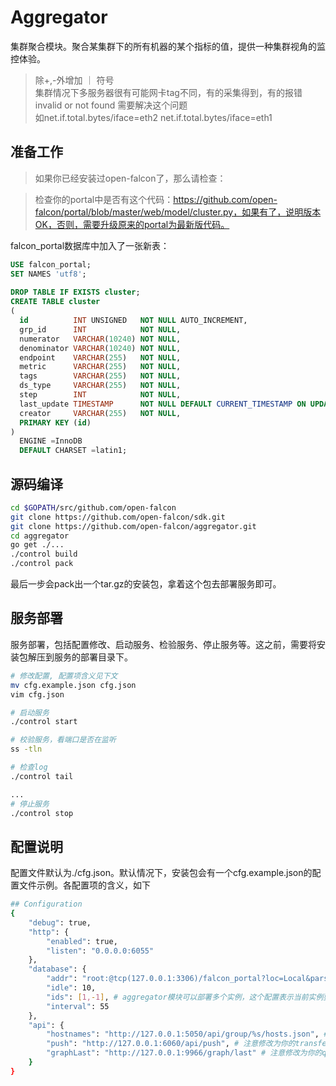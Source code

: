 # Aggregator

集群聚合模块。聚合某集群下的所有机器的某个指标的值，提供一种集群视角的监控体验。
> 除+,-外增加 ｜ 符号  
> 集群情况下多服务器很有可能网卡tag不同，有的采集得到，有的报错  
> invalid or not found 需要解决这个问题  
> 如net.if.total.bytes/iface=eth2 net.if.total.bytes/iface=eth1

## 准备工作

> 如果你已经安装过open-falcon了，那么请检查：

> 检查你的portal中是否有这个代码：https://github.com/open-falcon/portal/blob/master/web/model/cluster.py，如果有了，说明版本OK，否则，需要升级原来的portal为最新版代码。

falcon_portal数据库中加入了一张新表：

```sql
USE falcon_portal;
SET NAMES 'utf8';
 
DROP TABLE IF EXISTS cluster;
CREATE TABLE cluster
(
  id          INT UNSIGNED   NOT NULL AUTO_INCREMENT,
  grp_id      INT            NOT NULL,
  numerator   VARCHAR(10240) NOT NULL,
  denominator VARCHAR(10240) NOT NULL,
  endpoint    VARCHAR(255)   NOT NULL,
  metric      VARCHAR(255)   NOT NULL,
  tags        VARCHAR(255)   NOT NULL,
  ds_type     VARCHAR(255)   NOT NULL,
  step        INT            NOT NULL,
  last_update TIMESTAMP      NOT NULL DEFAULT CURRENT_TIMESTAMP ON UPDATE CURRENT_TIMESTAMP,
  creator     VARCHAR(255)   NOT NULL,
  PRIMARY KEY (id)
)
  ENGINE =InnoDB
  DEFAULT CHARSET =latin1;

```

## 源码编译

```bash
cd $GOPATH/src/github.com/open-falcon
git clone https://github.com/open-falcon/sdk.git
git clone https://github.com/open-falcon/aggregator.git
cd aggregator
go get ./...
./control build
./control pack
```

最后一步会pack出一个tar.gz的安装包，拿着这个包去部署服务即可。

## 服务部署
服务部署，包括配置修改、启动服务、检验服务、停止服务等。这之前，需要将安装包解压到服务的部署目录下。

```bash
# 修改配置, 配置项含义见下文
mv cfg.example.json cfg.json
vim cfg.json

# 启动服务
./control start

# 校验服务，看端口是否在监听
ss -tln

# 检查log
./control tail

...
# 停止服务
./control stop

```

## 配置说明
配置文件默认为./cfg.json。默认情况下，安装包会有一个cfg.example.json的配置文件示例。各配置项的含义，如下

```bash
## Configuration
{
    "debug": true,
    "http": {
        "enabled": true,
        "listen": "0.0.0.0:6055"
    },
    "database": {
        "addr": "root:@tcp(127.0.0.1:3306)/falcon_portal?loc=Local&parseTime=true",
        "idle": 10,
        "ids": [1,-1], # aggregator模块可以部署多个实例，这个配置表示当前实例要处理的数据库中cluster表的id范围
        "interval": 55
    },
    "api": {
        "hostnames": "http://127.0.0.1:5050/api/group/%s/hosts.json", # 注意修改为你的portal的ip:port
        "push": "http://127.0.0.1:6060/api/push", # 注意修改为你的transfer的ip:port
        "graphLast": "http://127.0.0.1:9966/graph/last" # 注意修改为你的query的ip:port
    }
}
       
```
